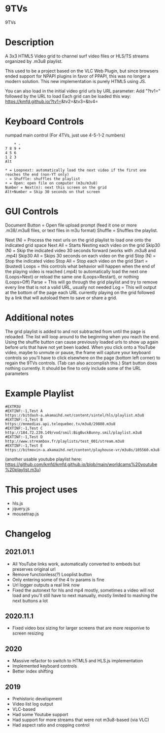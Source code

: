 # 9TVs
9TVs


# Description
A 3x3 HTML5 Video grid to channel surf video files or HLS/TS streams organized by .m3u8 playlist.

This used to be a project based on the VLC Web Plugin, but since browsers ended support for NPAPI plugins in favor of PPAPI, this was no longer a modern solution.
This new implementation is purely HTML5 using JS.

You can also load in the initial video grid urls by URL parameter:
Add "?tv1=" followed by the URL to load
Each grid can be loaded this way:
https://kmfd.github.io/?tv1=<URL1>&tv2=<URL2>&tv3=<URL3>&tv4=<URL4>


# Keyboard Controls

numpad main control
(For 4TVs, just use 4-5-1-2 numbers)
```
    * -
7 8 9 +
4 5 6
1 2 3
Alt
```
```
* = Loopnext: automatically load the next video if the first one reaches the end (non-YT only)
- = Shuffle: shuffles the playlist
+ = Open: open file on computer (m3u/m3u8)
Number = Next(n): next this screen on the grid
Alt+Number = Skip 30 seconds on that screen
```

# GUI Controls

Document Button = Open file upload prompt (feed it one or more .m38/.m3u8 files, or text files in m3u format)
Shuffle = Shuffles the playlist.

Next (N) = Process the next urls on the grid playlist to load one onto the indicated grid space
Next All = Starts Nexting each video on the grid
Skip30 (N) = Skip the indicated video 30 seconds forward (works with .m3u8 and .mp4)
Skip30 All = Skips 30 seconds on each video on the grid
Stop (N) = Stop the indicated video
Stop All = Stop each video on the grid
Start = (busted)
Loops = this controls what behavior will happen when the end of the playing video is reached (.mp4) to automatically load the next one (Loops>Next) or reload the same one (Loops>Restart), or nothing (Loops>Off)
Parse = This will go through the grid playlist and try to remove every line that is not a valid URL, usually not needed
Log = This will output at the bottom of the page each URL currently playing on the grid followed by a link that will autoload them to save or share a grid.


# Additional notes
The grid playlist is added to and not subtracted from until the page is reloaded.
The list will loop around to the beginning when you reach the end.
Using the shuffle button can cause previously loaded urls to show up again before urls that have not yet been loaded.
When you click onto a YouTube video, maybe to unmute or pause, the frame will capture your keyboard controls so you'll have to click elsewhere on the page (bottom left corner) to regain the 9TVs controls. (Tab can also accomplish this.)
Start button does nothing currently.
It should be fine to only include some of the URL parameters




# Example Playlist

```
#EXTM3U
#EXTINF:-1,Test A
https://bitdash-a.akamaihd.net/content/sintel/hls/playlist.m3u8
#EXTINF:-1,Test B
https://mnmedias.api.telequebec.tv/m3u8/29880.m3u8
#EXTINF:-1,Test C
http://184.72.239.149/vod/smil:BigBuckBunny.smil/playlist.m3u8
#EXTINF:-1,Test D
http://www.streambox.fr/playlists/test_001/stream.m3u8
#EXTINF:-1,Test E
https://bitmovin-a.akamaihd.net/content/playhouse-vr/m3u8s/105560.m3u8
```
(another usable youtube playlist here: https://github.com/kmfd/kmfd.github.io/blob/main/worldcams%20youtube%20playlist.m3u)


# This project uses
* hls.js
* jquery.js
* mousetrap.js


# Changelog

## 2021.01.1
* All YouTube links work, automatically converted to embeds but preserves original url
* Remove functionless(?) Looplist button
* Only entering some of the 4 tv params is fine
* Url logger outputs a real link now
* Fixed the autonext for hls and mp4 mostly, sometimes a video will not load and you'll still have to next manually, mostly limited to mashing the next buttons a lot

## 2020.11.1
* Fixed video box sizing for larger screens that are more responive to screen resizing

## 2020
* Massive refactor to switch to HTML5 and HLS.js implementation
* Implemented keyboard controls
* Better index shifting

## 2019
* Prehistoric development
* Video list log output
* VLC-based
* Had some Youtube support
* Had support for more streams that were not m3u8-based (via VLC)
* Had aspect ratio and cropping control
